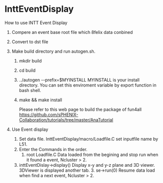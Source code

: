 # InttEventDisplay

How to use INTT Event Display

1. Compere an event base root file which 8felix data conbined
2. Convert to dst file
3. Make build directory and run autogen.sh.
	1. mkdir build
 	2. cd build 
 	3. ../autogen --prefix=$MYINSTALL
	MYINSTALL is your install directory. You can set this enviroment variable by export function in bash shell.
  	4. make && make install

       	Please refer to this web page to build the package of fun4all
	https://github.com/sPHENIX-Collaboration/tutorials/tree/master/AnaTutorial

4. Use Event display
    1. Set data file.
   	InttEventDisplay/macro/Loadfile.C set inputfile name by L51. 
    3. Enter the Commands in the order.
        1. root Loadfile.C
   		Data loaded from the begining and stop run when it found a event, Ncluster > 2.
	4. inttEventDislay->display()
    		Display x-y and y-z plane and 3D viewer. 3DViewer is displayed another tab.
    	3. se->run(0)
   		Resume data load when find a next event, Ncluster > 2.
